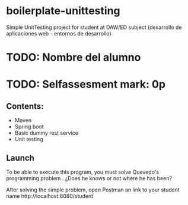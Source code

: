 # boilerplate-unittesting
Simple UnitTesting project for student at DAW/ED subject  (desarrollo de aplicaciones web - entornos de desarrollo)

# TODO: Nombre del alumno
# TODO: Selfassesment mark: 0p

## Contents: 
- Maven
- Spring boot
- Basic dummy rest service
- Unit testing

## Launch

To be able to execute this program, you must solve Quevedo's programming problem .
¿Does he knows or not where he has been?

After solving the simple problem, open Postman an link to your student name
http://localhost:8080/student

